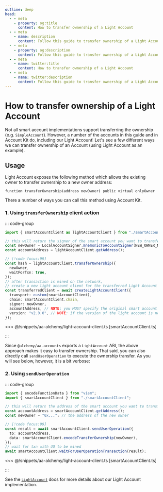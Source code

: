 ```yaml
---
outline: deep
head:
  - - meta
    - property: og:title
      content: How to transfer ownership of a Light Account
  - - meta
    - name: description
      content: Follow this guide to transfer ownership of a Light Account with Account Kit, a vertically integrated stack for building apps that support ERC-4337 and ERC-6900.
  - - meta
    - property: og:description
      content: Follow this guide to transfer ownership of a Light Account with Account Kit, a vertically integrated stack for building apps that support ERC-4337 and ERC-6900.
  - - meta
    - name: twitter:title
      content: How to transfer ownership of a Light Account
  - - meta
    - name: twitter:description
      content: Follow this guide to transfer ownership of a Light Account with Account Kit, a vertically integrated stack for building apps that support ERC-4337 and ERC-6900.
---
```


# How to transfer ownership of a Light Account

Not all smart account implementations support transferring the ownership (e.g. `SimpleAccount`). However, a number of the accounts in this guide and in Account Kit do, including our Light Account! Let's see a few different ways we can transfer ownership of an Account (using Light Account as an example).

## Usage

Light Account exposes the following method which allows the existing owner to transfer ownership to a new owner address:

```solidity
function transferOwnership(address newOwner) public virtual onlyOwner
```

There a number of ways you can call this method using Account Kit.

### 1. Using `transferOwnership` client action

::: code-group

```ts [example.ts]
import { smartAccountClient as lightAccountClient } from "./smartAccountClient";

// this will return the signer of the smart account you want to transfer ownerhip to
const newOwner = LocalAccountSigner.mnemonicToAccountSigner(NEW_OWNER_MNEMONIC);
const accountAddress = lightAccountClient.getAddress();

// [!code focus:99]
const hash = lightAccountClient.transferOwnership({
  newOwner,
  waitForTxn: true,
});
// after transaction is mined on the network,
// create a new light account client for the transferred Light Account
const transferredClient = await createLightAccountClient({
  transport: custom(smartAccountClient),
  chain: smartAccountClient.chain,
  signer: newOwner,
  accountAddress, // NOTE: you MUST specify the original smart account address to connect using the new owner/signer
  version: "v2.0.0", // NOTE: if the version of the light account is not v1.1.0, it must be specified here
});
```

<<< @/snippets/aa-alchemy/light-account-client.ts [smartAccountClient.ts]

:::

Since `@alchemy/aa-accounts` exports a `LightAccount` ABI, the above approach makes it easy to transfer ownership. That said, you can also directly call `sendUserOperation` to execute the ownership transfer. As you will see below, however, it is a bit verbose:

### 2. Using `sendUserOperation`

::: code-group

```ts [example.ts]
import { encodeFunctionData } from "viem";
import { smartAccountClient } from "./smartAccountClient";

// this will return the address of the smart account you want to transfer ownerhip of
const accountAddress = smartAccountClient.getAddress();
const newOwner = "0x..."; // the address of the new owner

// [!code focus:99]
const result = await smartAccountClient.sendUserOperation({
  to: accountAddress,
  data: smartAccountClient.encodeTransferOwnership(newOwner),
});
// wait for txn with UO to be mined
await smartAccountClient.waitForUserOperationTransaction(result);
```

<<< @/snippets/aa-alchemy/light-account-client.ts [smartAccountClient.ts]

:::

See the [`LightAccount`](/packages/aa-accounts/light-account/) docs for more details about our Light Account implementation.
